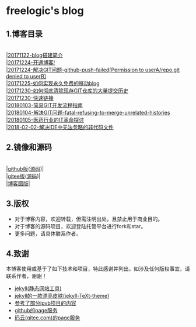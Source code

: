 # freelogic's blog

## 1.博客目录
<br>|[20171122-blog搭建简介](./_posts/2017-11-22-blog搭建简介.md)
<br>|[20171224-开通博客!](./_posts/2017-12-24-开通博客.md)
<br>|[20171224-解决GIT问题-github-push-failed[Permission to userA/repo.git denied to userB]](./_posts/2017-12-24-解决GIT问题-github-push-failed-Permission-to-userA-repogit-denied-to-userB.md)
<br>|[20171225-如何实现永久免费的移动blog](./_posts/2017-12-25-如何实现永久免费的移动blog.md)
<br>|[20171230-如何彻底清除现存GIT仓库的大量提交历史](./_posts/2017-12-30-如何彻底清除显存GIT仓库的大量提交历史.md)
<br>|[20171230-快速链接](./_posts/2017-12-30-快速链接.md)
<br>|[20180103-简易GIT开发流程指南](./_posts/2018-01-03-简易GIT流程.md)
<br>|[20180104-解决GIT问题-fatal-refusing-to-merge-unrelated-histories](./_posts/2018-01-04-解决GIT问题-fatal-refusing-to-merge-unrelated-histories.md)
<br>|[20180105-医药行业的IT革命探讨](./_posts/2018-01-05-医药行业的IT革命探讨.md)
<br>|[2018-02-02-解决IDE中无法忽略的非代码文件](./_posts/2018-02-02-解决IDE中无法忽略的非代码文件.md)

## 2.镜像和源码
<br>|[github版](https://freelogic.github.io/)([源码](https://github.com/freelogic/freelogic.github.io))|
<br>|[gitee版](https://freelogic.gitee.io/webpost/)([源码](https://gitee.com/freelogic/webpost))|
<br>|[博客圆版](http://www.cnblogs.com/taichu/)|

## 3.版权
* 对于博客内容，欢迎转载，但需注明出处，且禁止用于商业目的。
* 对于博客的源码项目，欢迎登陆托管平台进行fork和star。
* 更多问题，请具体联系作者。

## 4.致谢
本博客使用或基于了如下技术和项目，特此感谢并列出。如涉及任何版权事宜，请联系作者，谢谢！
* [jekyll(静态网站工具)](http://jekyll.com.cn/docs/home/)
* [jekyll的一款漂亮皮肤(jekyll-TeXt-theme)](https://gitee.com/zcxv/jekyll-TeXt-theme)
* [参考了部分ipvb项目的内容](https://gitee.com/ipvb/ipvb)
* [github的page服务](https://pages.github.com/)
* [码云(gitee.com)的page服务](http://git.mydoc.io/?t=154714)


